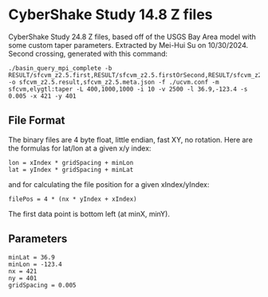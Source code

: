 # CyberShake Study 14.8 Z files

CyberShake Study 24.8 Z files, based off of the USGS Bay Area model with some custom taper parameters. Extracted by Mei-Hui Su on 10/30/2024. Second crossing, generated with this command:

```
./basin_query_mpi_complete -b RESULT/sfcvm_z2.5.first,RESULT/sfcvm_z2.5.firstOrSecond,RESULT/sfcvm_z2.5.last,RESULT/sfcvm_z2.5.secondOnly,RESULT/sfcvm_z2.5.threeLast -o sfcvm_z2.5.result,sfcvm_z2.5.meta.json -f ./ucvm.conf -m sfcvm,elygtl:taper -L 400,1000,1000 -i 10 -v 2500 -l 36.9,-123.4 -s 0.005 -x 421 -y 401
```

## File Format

The binary files are 4 byte float, little endian, fast XY, no rotation. Here are the formulas for lat/lon at a given x/y index:

```
lon = xIndex * gridSpacing + minLon
lat = yIndex * gridSpacing + minLat
```

and for calculating the file position for a given xIndex/yIndex:

```
filePos = 4 * (nx * yIndex + xIndex)
```

The first data point is bottom left (at minX, minY). 

## Parameters
```
minLat = 36.9
minLon = -123.4
nx = 421
ny = 401
gridSpacing = 0.005
```
